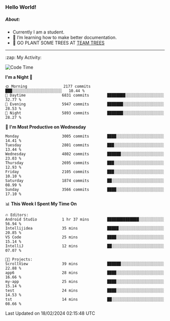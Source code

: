 ### Hello World!

##### About:
- Currently I am a student.
- 🌱 I’m learning how to make better documentation.
- 🌱 GO PLANT SOME TREES AT [TEAM TREES](https://teamtrees.org/)

---
  <summary>:zap: My Activity:</summary>
  
<!--START_SECTION:waka-->
![Code Time](http://img.shields.io/badge/Code%20Time-1%2C283%20hrs-blue)

**I'm a Night 🦉** 

```text
🌞 Morning                2177 commits        ███░░░░░░░░░░░░░░░░░░░░░░   10.44 % 
🌆 Daytime                6831 commits        ████████░░░░░░░░░░░░░░░░░   32.77 % 
🌃 Evening                5947 commits        ███████░░░░░░░░░░░░░░░░░░   28.53 % 
🌙 Night                  5893 commits        ███████░░░░░░░░░░░░░░░░░░   28.27 % 
```
📅 **I'm Most Productive on Wednesday** 

```text
Monday                   3005 commits        ████░░░░░░░░░░░░░░░░░░░░░   14.41 % 
Tuesday                  2801 commits        ███░░░░░░░░░░░░░░░░░░░░░░   13.44 % 
Wednesday                4802 commits        ██████░░░░░░░░░░░░░░░░░░░   23.03 % 
Thursday                 2695 commits        ███░░░░░░░░░░░░░░░░░░░░░░   12.93 % 
Friday                   2105 commits        ███░░░░░░░░░░░░░░░░░░░░░░   10.10 % 
Saturday                 1874 commits        ██░░░░░░░░░░░░░░░░░░░░░░░   08.99 % 
Sunday                   3566 commits        ████░░░░░░░░░░░░░░░░░░░░░   17.10 % 
```


📊 **This Week I Spent My Time On** 

```text
🔥 Editors: 
Android Studio           1 hr 37 mins        ██████████████░░░░░░░░░░░   56.94 % 
Intellijidea             35 mins             █████░░░░░░░░░░░░░░░░░░░░   20.85 % 
VS Code                  25 mins             ████░░░░░░░░░░░░░░░░░░░░░   15.14 % 
IntelliJ                 12 mins             ██░░░░░░░░░░░░░░░░░░░░░░░   07.07 % 

🐱‍💻 Projects: 
ScrollView               39 mins             ██████░░░░░░░░░░░░░░░░░░░   22.88 % 
app6                     28 mins             ████░░░░░░░░░░░░░░░░░░░░░   16.66 % 
my-app                   25 mins             ████░░░░░░░░░░░░░░░░░░░░░   15.14 % 
test                     24 mins             ████░░░░░░░░░░░░░░░░░░░░░   14.53 % 
tst                      14 mins             ██░░░░░░░░░░░░░░░░░░░░░░░   08.66 % 
```


 Last Updated on 18/02/2024 02:15:48 UTC
<!--END_SECTION:waka-->
